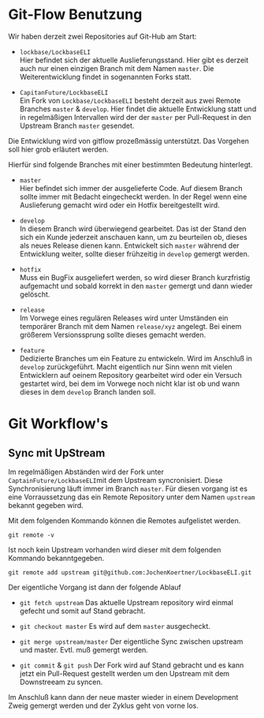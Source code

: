 # Git-Flow Benutzung

Wir haben derzeit zwei Repositories auf Git-Hub am Start:

* `lockbase/LockbaseELI`  
    Hier befindet sich der aktuelle Auslieferungsstand. Hier gibt es derzeit auch nur einen einzigen Branch mit dem Namen `master`. Die Weiterentwicklung findet in sogenannten Forks statt.

* `CapitanFuture/LockbaseELI`  
    Ein Fork von `Lockbase/LockbaseELI` besteht derzeit aus zwei Remote Branches `master` & `develop`. Hier findet die aktuelle Entwicklung statt und in regelmäßigen Intervallen wird der der `master` per Pull-Request in den Upstream Branch `master` gesendet.

Die Entwicklung wird von gitflow prozeßmässig unterstützt. Das Vorgehen soll hier grob erläutert werden.

Hierfür sind folgende Branches mit einer bestimmten Bedeutung hinterlegt.

* `master`  
    Hier befindet sich immer der ausgelieferte Code. Auf diesem Branch sollte immer mit Bedacht eingecheckt werden. In der Regel wenn eine Auslieferung gemacht wird oder ein Hotfix bereitgestellt wird.

* `develop`  
    In diesem Branch wird überwiegend gearbeitet. Das ist der Stand den sich ein Kunde jederzeit anschauen kann, um zu beurteilen ob, dieses als neues Release dienen kann. Entwickelt sich `master` während der Entwicklung weiter, sollte dieser frühzeitig in `develop` gemergt werden.
* `hotfix`  
    Muss ein BugFix ausgeliefert werden, so wird dieser Branch kurzfristig aufgemacht und sobald korrekt in den `master` gemergt und dann wieder gelöscht.
* `release`  
    Im Vorwege eines regulären Releases wird unter Umständen ein temporärer Branch mit dem Namen `release/xyz` angelegt. Bei einem größerem Versionssprung sollte dieses gemacht werden.
* `feature`  
    Dedizierte Branches um ein Feature zu entwickeln. Wird im Anschluß in `develop` zurückgeführt. Macht eigentlich nur Sinn wenn mit vielen Entwicklern auf oeinem Repository gearbeitet wird oder ein Versuch gestartet wird, bei dem im Vorwege noch nicht klar ist ob und wann dieses in dem `develop` Branch landen soll.

# Git Workflow's

## Sync mit UpStream

Im regelmäßigen Abständen wird der Fork unter `CaptainFuture/LockbaseELI`mit dem Upstream syncronisiert. Diese Synchronisierung läuft immer im Branch `master`. Für diesen vorgang ist es eine Vorraussetzung das ein Remote Repository unter dem Namen `upstream` bekannt gegeben wird. 

Mit dem folgenden Kommando können die Remotes aufgelistet werden.

`git remote -v`

Ist noch kein Upstream vorhanden wird dieser mit dem folgenden Kommando bekanntgegeben. 

`git remote add upstream git@github.com:JochenKoertner/LockbaseELI.git`

Der eigentliche Vorgang ist dann der folgende Ablauf 

* `git fetch upstream`
    Das aktuelle Upstream repository wird einmal gefecht und somit auf Stand gebracht. 

* `git checkout master`
    Es wird auf dem `master` ausgecheckt. 

* `git merge upstream/master`
    Der eigentliche Sync zwischen upstream und master. Evtl. muß gemergt werden. 

* `git commit` & `git push`
    Der Fork wird auf Stand gebracht und es kann jetzt ein Pull-Request gestellt werden um den Upstream mit dem Downstreeam zu syncen. 

Im Anschluß kann dann der neue master wieder in einem Development Zweig gemergt werden und der Zyklus geht von vorne los. 




